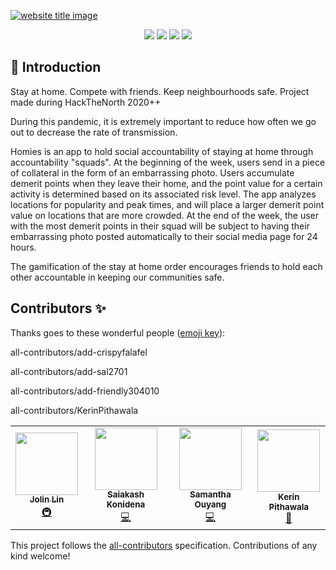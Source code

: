 <p align="center">
<!-- ALL-CONTRIBUTORS-BADGE:START - Do not remove or modify this section -->

<!-- ALL-CONTRIBUTORS-BADGE:END -->
  <a href="#"><img src="https://capsule-render.vercel.app/api?type=rect&color=48BFE3&height=100&section=header&text=Homies&fontSize=60%&fontColor=ffffff" alt="website title image"></a>

</p>


<p align="center">
<img src="https://img.shields.io/badge/language-Flutter-blue?style=for-the-badge">
<img src="https://img.shields.io/badge/language-Android-blue?style=for-the-badge">
<img src="https://img.shields.io/badge/language-Backend-blue?style=for-the-badge">
<img src="https://img.shields.io/badge/language-API-blue?style=for-the-badge">  
 </p>
 
 
## 📌 Introduction
Stay at home. Compete with friends. Keep neighbourhoods safe.
Project made during HackTheNorth 2020++

During this pandemic, it is extremely important to reduce how often we go out to decrease the rate of transmission.


Homies is an app to hold social accountability of staying at home through accountability "squads". At the beginning of the week, users send in a piece of collateral in the form of an embarrassing photo. Users accumulate demerit points when they leave their home, and the point value for a certain activity is determined based on its associated risk level. The app analyzes locations for popularity and peak times, and will place a larger demerit point value on locations that are more crowded. At the end of the week, the user with the most demerit points in their squad will be subject to having their embarrassing photo posted automatically to their social media page for 24 hours.

The gamification of the stay at home order encourages friends to hold each other accountable in keeping our communities safe.

## Contributors ✨

Thanks goes to these wonderful people ([emoji key](https://allcontributors.org/docs/en/emoji-key)):

<!-- ALL-CONTRIBUTORS-LIST:START - Do not remove or modify this section -->
<!-- prettier-ignore-start -->
<!-- markdownlint-disable -->
<table>
  <tr>
all-contributors/add-crispyfalafel
    <td align="center"><a href="https://github.com/crispyfalafel"><img src="https://avatars1.githubusercontent.com/u/61108483?v=4?s=100" width="100px;" alt=""/><br /><sub><b>Jolin Lin</b></sub></a><br /><a href="#infra-crispyfalafel" title="Infrastructure (Hosting, Build-Tools, etc)">🚇</a></td>

 all-contributors/add-sal2701
    <td align="center"><a href="https://sal2701.github.io"><img src="https://avatars0.githubusercontent.com/u/42511766?v=4?s=100" width="100px;" alt=""/><br /><sub><b>Saiakash Konidena</b></sub></a><br /><a href="https://github.com/KerinPithawala/Homies/commits?author=sal2701" title="Code">💻</a></td>

 all-contributors/add-friendly304010
    <td align="center"><a href="https://github.com/friendly304010"><img src="https://avatars1.githubusercontent.com/u/43822090?v=4?s=100" width="100px;" alt=""/><br /><sub><b>Samantha Ouyang</b></sub></a><br /><a href="https://github.com/KerinPithawala/Homies/commits?author=friendly304010" title="Code">💻</a></td>

 all-contributors/KerinPithawala
    <td align="center"><a href="https://github.com/KerinPithawala"><img src="https://avatars3.githubusercontent.com/u/46436993?v=4?s=100" width="100px;" alt=""/><br /><sub><b>Kerin Pithawala</b></sub></a><br /><a href="#design-KerinPithawala" title="Design">🎨</a></td>



  </tr>
</table>

<!-- markdownlint-restore -->
<!-- prettier-ignore-end -->

<!-- ALL-CONTRIBUTORS-LIST:END -->

This project follows the [all-contributors](https://github.com/all-contributors/all-contributors) specification. Contributions of any kind welcome!

